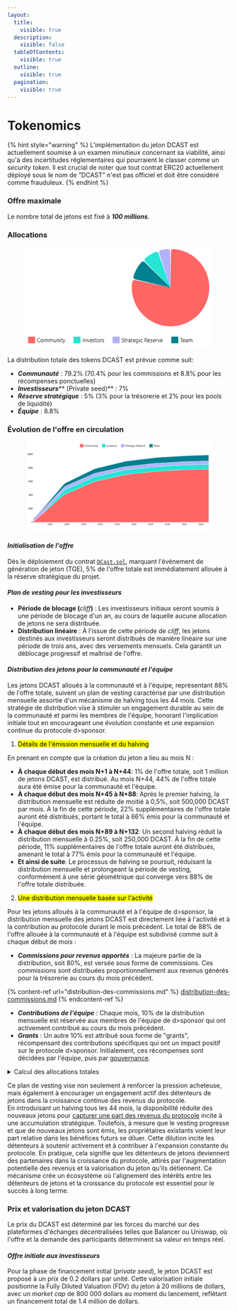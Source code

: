 ```yaml
---
layout:
  title:
    visible: true
  description:
    visible: false
  tableOfContents:
    visible: true
  outline:
    visible: true
  pagination:
    visible: true
---
```


# Tokenomics

{% hint style="warning" %}
L'implémentation du jeton DCAST est actuellement soumise à un examen minutieux concernant sa viabilité, ainsi qu'à des incertitudes réglementaires qui pourraient le classer comme un _security token_. Il est crucial de noter que tout contrat ERC20 actuellement déployé sous le nom de “DCAST” n'est pas officiel et doit être considéré comme frauduleux.
{% endhint %}

### **Offre maximale**

Le nombre total de jetons est fixé à _**100 millions**_.



### **Allocations**

<figure><img src="../../../.gitbook/assets/allocations.png" alt=""><figcaption></figcaption></figure>

La distribution totale des tokens DCAST est prévue comme suit:

* _**Communauté**_ : 79.2% (70.4% pour les commissions et 8.8% pour les récompenses ponctuelles)
* _**Investisseurs**_** (Private seed)** : 7%
* _**Réserve stratégique**_ : 5% (3% pour la trésorerie et 2% pour les pools de liquidité)
* _**Équipe**_ : 8.8%



### **Évolution de l'offre en circulation**

<figure><img src="../../../.gitbook/assets/evolution de l&#x27;offre en circulation (1).png" alt=""><figcaption></figcaption></figure>

#### _**Initialisation de l'offre**_

Dès le déploiement du contrat [`DCast.sol`](../smart-contrat-erc20.md), marquant l'événement de génération de jeton (TGE), 5% de l'offre totale est immédiatement allouée à la réserve stratégique du projet.

#### _**Plan de vesting pour les investisseurs**_

* **Période de blocage (**_cliff_**)** : Les investisseurs initiaux seront soumis à une période de blocage d'un an, au cours de laquelle aucune allocation de jetons ne sera distribuée.
* **Distribution linéaire** : À l'issue de cette période de _cliff_, les jetons destinés aux investisseurs seront distribués de manière linéaire sur une période de trois ans, avec des versements mensuels. Cela garantit un déblocage progressif et maîtrisé de l'offre.

#### _**Distribution des jetons pour la communauté et l'équipe**_&#x20;

Les jetons DCAST alloués à la communauté et à l'équipe, représentant 88% de l'offre totale, suivent un plan de vesting caractérisé par une distribution mensuelle assortie d'un mécanisme de halving tous les 44 mois. Cette stratégie de distribution vise à stimuler un engagement durable au sein de la communauté et parmi les membres de l'équipe, honorant l'implication initiale tout en encourageant une évolution constante et une expansion continue du protocole d>sponsor.

1. <mark style="background-color:yellow;">Détails de l'émission mensuelle et du halving</mark>

En prenant en compte que la création du jeton a lieu au mois N :

* **À chaque début des mois N+1 à N+44**: 1% de l'offre totale, soit 1 million de jetons DCAST, est distribué. Au mois N+44, 44% de l'offre totale aura été émise pour la communauté et l'équipe.
* **À chaque début des mois N+45 à N+88**: Après le premier halving, la distribution mensuelle est réduite de moitié à 0,5%, soit 500,000 DCAST par mois. À la fin de cette période, 22% supplémentaires de l'offre totale auront été distribués, portant le total à 66% émis pour la communauté et l'équipe.
* **À chaque début des mois N+89 à N+132**: Un second halving réduit la distribution mensuelle à 0.25%, soit 250,000 DCAST. À la fin de cette période, 11% supplémentaires de l'offre totale auront été distribués, amenant le total à 77% émis pour la communauté et l'équipe.
* **Et ainsi de suite**: Le processus de halving se poursuit, réduisant la distribution mensuelle et prolongeant la période de vesting, conformément à une série géométrique qui converge vers 88% de l'offre totale distribuée.

2. <mark style="background-color:yellow;">Une distribution mensuelle basée sur l'activité</mark>

Pour les jetons alloués à la communauté et à l'équipe de d>sponsor, la distribution mensuelle des jetons DCAST est directement liée à l'activité et à la contribution au protocole durant le mois précédent. Le total de 88% de l'offre allouée à la communauté et à l'équipe est subdivisé comme suit à chaque début de mois :

* _**Commissions pour revenus apportés**_ : La majeure partie de la distribution, soit 80%, est versée sous forme de commissions. Ces commissions sont distribuées proportionnellement aux revenus générés pour la trésorerie au cours du mois précédent.

{% content-ref url="distribution-des-commissions.md" %}
[distribution-des-commissions.md](distribution-des-commissions.md)
{% endcontent-ref %}

* _**Contributions de l'équipe**_ : Chaque mois, 10% de la distribution mensuelle est réservée aux membres de l'équipe de d>sponsor qui ont activement contribué au cours du mois précédent.
* _**Grants**_ : Un autre 10% est attribué sous forme de "grants", récompensant des contributions spécifiques qui ont un impact positif sur le protocole d>sponsor. Initialement, ces récompenses sont décidées par l'équipe, puis par [gouvernance](../vedcast-and-vedcastlp/gouvernance.md).

<details>

<summary>Calcul des allocations totales</summary>

* **Commissions pour revenus apportés** : 80 % de 88 % de l'offre totale de jetons = 70.4 %&#x20;
* **Contributions de l'équipe** : 10 % de 88% l'offre totale de jetons = 8.8 %

<!---->

* **Grants** : 10 % de 88% l'offre totale de jetons = 8.8 %

</details>

Ce plan de vesting vise non seulement à renforcer la pression acheteuse, mais également à encourager un engagement actif des détenteurs de jetons dans la croissance continue des revenus du protocole.\
En introduisant un halving tous les 44 mois, la disponibilité réduite des nouveaux jetons pour [capturer une part des revenus du protocole](../vedcast-and-vedcastlp/recompenses.md) incite à une accumulation stratégique. Toutefois, à mesure que le vesting progresse et que de nouveaux jetons sont émis, les propriétaires existants voient leur part relative dans les bénéfices futurs se diluer. Cette dilution incite les détenteurs à soutenir activement et à contribuer à l'expansion constante du protocole. En pratique, cela signifie que les détenteurs de jetons deviennent des partenaires dans la croissance du protocole, attirés par l'augmentation potentielle des revenus et la valorisation du jeton qu'ils détiennent. Ce mécanisme crée un écosystème où l'alignement des intérêts entre les détenteurs de jetons et la croissance du protocole est essentiel pour le succès à long terme.

### Prix et valorisation du jeton DCAST

Le prix du DCAST est déterminé par les forces du marché sur des plateformes d'échanges décentralisées telles que Balancer ou Uniswap, où l'offre et la demande des participants déterminent sa valeur en temps réel.

#### _Offre initiale aux investisseurs_

Pour la phase de financement initial (_private seed_), le jeton DCAST est proposé à un prix de 0.2 dollars par unité. Cette valorisation initiale positionne la Fully Diluted Valuation (FDV) du jeton à 20 millions de dollars, avec un _market cap_ de 800 000 dollars au moment du lancement, reflétant un financement total de 1.4 million de dollars.
